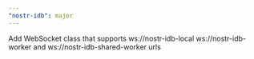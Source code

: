 ```yaml
---
"nostr-idb": major
---
```


Add WebSocket class that supports ws://nostr-idb-local ws://nostr-idb-worker and ws://nostr-idb-shared-worker urls
